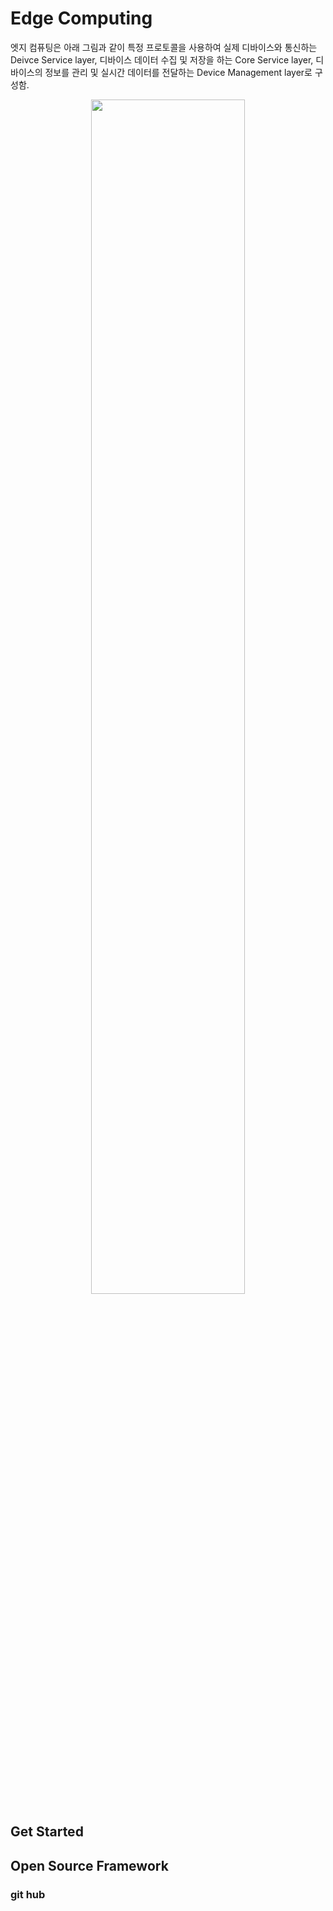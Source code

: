 # Edge Computing
엣지 컴퓨팅은 아래 그림과 같이 특정 프로토콜을 사용하여 실제 디바이스와 통신하는 Deivce Service layer, 디바이스 데이터 수집 및 저장을 하는 Core Service layer, 디바이스의 정보를 관리 및 실시간 데이터를 전달하는 Device Management layer로 구성함.
<center><img width="70%" src="https://user-images.githubusercontent.com/120157640/207243629-53198c5c-c594-4d8d-8150-4c3da0f8ab45.png"></center>

## Get Started

## Open Source Framework

### git hub

